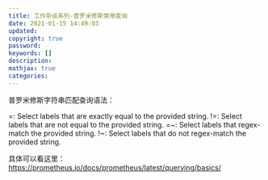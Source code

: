 ```yaml
---
title: 工作杂谈系列-普罗米修斯常用查询
date: 2021-01-15 14:49:03
updated:
copyright: true
password:
keywords: []
description: 
mathjax: true
categories:
---
```


普罗米修斯字符串匹配查询语法：

=: Select labels that are exactly equal to the provided string.
!=: Select labels that are not equal to the provided string.
=~: Select labels that regex-match the provided string.
!~: Select labels that do not regex-match the provided string.

具体可以看这里：
https://prometheus.io/docs/prometheus/latest/querying/basics/
